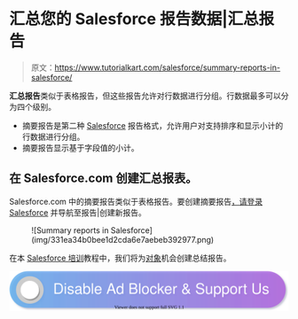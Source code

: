 # 汇总您的 Salesforce 报告数据|汇总报告

> 原文：<https://www.tutorialkart.com/salesforce/summary-reports-in-salesforce/>

**汇总报告**类似于表格报告，但这些报告允许对行数据进行分组。行数据最多可以分为四个级别。

*   摘要报告是第二种 [Salesforce](https://www.tutorialkart.com/salesforce/what-is-salesforce/) 报告格式，允许用户对支持排序和显示小计的行数据进行分组。
*   摘要报告显示基于字段值的小计。

## 在 Salesforce.com 创建汇总报表。

Salesforce.com 中的摘要报告类似于表格报告。要创建摘要报告[，请登录 Salesforce](https://www.tutorialkart.com/login-salesforce-login-salesforce-com-salesforce-sign-in/) 并导航至报告|创建新报告。

<figure class="aligncenter">![Summary reports in Salesforce](img/331ea34b0bee1d2cda6e7aebeb392977.png)</figure>

在本 [Salesforce 培训](https://www.tutorialkart.com/salesforce/salesforce-reports-dashboards-overview/)教程中，我们将为[对象](https://www.tutorialkart.com/salesforce/how-to-create-salesforce-custom-objects/)机会创建总结报告。

[![](img/925da31b32d6bc3827932f6c8afb11bb.png)](https://www.tutorialkart.com/)